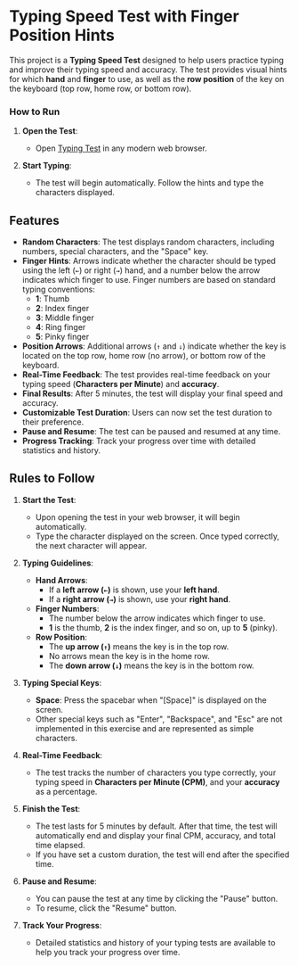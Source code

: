 # Typing Speed Test with Finger Position Hints

This project is a **Typing Speed Test** designed to help users practice typing and improve their typing speed and accuracy. The test provides visual hints for which **hand** and **finger** to use, as well as the **row position** of the key on the keyboard (top row, home row, or bottom row).

### How to Run

1. **Open the Test**:
   - Open [Typing Test](https://quantqi.github.io/TestTyping/) in any modern web browser.

2. **Start Typing**:
   - The test will begin automatically. Follow the hints and type the characters displayed.

## Features

- **Random Characters**: The test displays random characters, including numbers, special characters, and the "Space" key.
- **Finger Hints**: Arrows indicate whether the character should be typed using the left (`←`) or right (`→`) hand, and a number below the arrow indicates which finger to use. Finger numbers are based on standard typing conventions:
  - **1**: Thumb
  - **2**: Index finger
  - **3**: Middle finger
  - **4**: Ring finger
  - **5**: Pinky finger
- **Position Arrows**: Additional arrows (`↑` and `↓`) indicate whether the key is located on the top row, home row (no arrow), or bottom row of the keyboard.
- **Real-Time Feedback**: The test provides real-time feedback on your typing speed (**Characters per Minute**) and **accuracy**.
- **Final Results**: After 5 minutes, the test will display your final speed and accuracy.
- **Customizable Test Duration**: Users can now set the test duration to their preference.
- **Pause and Resume**: The test can be paused and resumed at any time.
- **Progress Tracking**: Track your progress over time with detailed statistics and history.

## Rules to Follow

1. **Start the Test**:
   - Upon opening the test in your web browser, it will begin automatically.
   - Type the character displayed on the screen. Once typed correctly, the next character will appear.

2. **Typing Guidelines**:
   - **Hand Arrows**:
     - If a **left arrow (`←`)** is shown, use your **left hand**.
     - If a **right arrow (`→`)** is shown, use your **right hand**.
   - **Finger Numbers**:
     - The number below the arrow indicates which finger to use.
     - **1** is the thumb, **2** is the index finger, and so on, up to **5** (pinky).
   - **Row Position**:
     - The **up arrow (`↑`)** means the key is in the top row.
     - No arrows mean the key is in the home row.
     - The **down arrow (`↓`)** means the key is in the bottom row.

3. **Typing Special Keys**:
   - **Space**: Press the spacebar when "[Space]" is displayed on the screen.
   - Other special keys such as "Enter", "Backspace", and "Esc" are not implemented in this exercise and are represented as simple characters.

4. **Real-Time Feedback**:
   - The test tracks the number of characters you type correctly, your typing speed in **Characters per Minute (CPM)**, and your **accuracy** as a percentage.

5. **Finish the Test**:
   - The test lasts for 5 minutes by default. After that time, the test will automatically end and display your final CPM, accuracy, and total time elapsed.
   - If you have set a custom duration, the test will end after the specified time.

6. **Pause and Resume**:
   - You can pause the test at any time by clicking the "Pause" button.
   - To resume, click the "Resume" button.

7. **Track Your Progress**:
   - Detailed statistics and history of your typing tests are available to help you track your progress over time.

